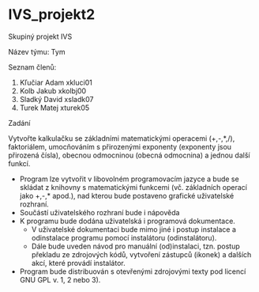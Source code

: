# IVS_projekt2
Skupiný projekt IVS

Název týmu:	Tym

Seznam členů:
1.	Kľučiar Adam	xkluci01
2.	Kolb Jakub	xkolbj00
3.	Sladký David	xsladk07
4.	Turek Matej	xturek05

Zadání

Vytvořte kalkulačku se základními matematickými operacemi (+,-,*,/), faktoriálem, umocňováním s přirozenými exponenty (exponenty jsou přirozená čísla), obecnou odmocninou (obecná odmocnina) a jednou další funkcí.

- Program lze vytvořit v libovolném programovacím jazyce a bude se skládat z knihovny s matematickými funkcemi (vč. základních operací jako +,-,* apod.), nad kterou bude postaveno grafické uživatelské rozhraní.
- Součástí uživatelského rozhraní bude i nápověda
- K programu bude dodána uživatelská i programová dokumentace.
  - V uživatelské dokumentaci bude mimo jiné i postup instalace a odinstalace programu pomocí instalátoru (odinstalátoru).
  - Dále bude uveden návod pro manuální (od)instalaci, tzn. postup překladu ze zdrojových kódů, vytvoření zástupců (ikonek) a dalších akcí, které provádí instalátor.
- Program bude distribuován s otevřenými zdrojovými texty pod licencí GNU GPL v. 1, 2 nebo 3).
